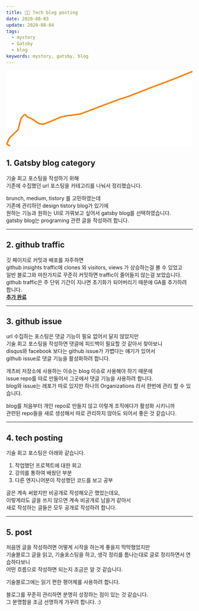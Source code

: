 ```yaml
---
title: 🧚📝 Tech blog posting
date: 2020-08-03
update: 2020-08-04
tags:
  - mystory
  - Gatsby
  - blog
keywords: mystory, gatsby, blog
---
```


![](img/2020-09-22-svg.svg)

## 1. Gatsby blog category
기술 회고 포스팅을 작성하기 위해  
기존에 수집했던 url 포스팅을 카테고리를 나눠서 정리했습니다.

brunch, medium, tistory 를 고민하였는데  
기존에 관리하던 design tistory blog가 있기에  
원하는 기능과 원하는 UI로 가꿔보고 싶어서 gatsby blog를 선택하였습니다.  
gatsby blog는 programing 관련 글을 작성하려 합니다.

<hr/>

## 2. github traffic
깃 페이지로 커밋과 배포를 자주하면  
github insights traffic에 clones 와 visitors, views 가 상승하는걸 볼 수 있었고  
일반 블로그와 마찬가지로 꾸준히 커밋하면 traffic이 줄어들지 않는걸 보았습니다.  
github traffic은 주 단위 기간이 지나면 초기화가 되어버리기 때문에 GA를 추가하려 합니다.  
[**<u>추가 완료</u>**](https://diary-blog.github.io/0904/)

<hr/>

## 3. github issue 
url 수집하는 포스팅은 댓글 기능이 필요 없어서 달지 않았지만  
기술 회고 포스팅을 작성하면 댓글에 피드백이 필요할 것 같아서 찾아보니  
disqus와 facebook 보다는 github issue가 가볍다는 얘기가 있어서  
github issue로 댓글 기능을 활성화하려 합니다.  

개츠비 저장소에 사용하는 이슈는 blog 이슈로 사용해야 하기 때문에  
issue repo를 따로 만들어서 그곳에서 댓글 기능을 사용하려 합니다.  
blog와 issue는 레포가 따로 있지만 하나의 Organizations 라서 한번에 관리 할 수 있습니다.  

blog를 처음부터 개인 repo로 만들지 않고 이렇게 조직에다가 활성화 시키니까  
관련된 repo들을 새로 생성해서 따로 관리하지 않아도 되어서 좋은 것 같습니다.

<hr/>

## 4. tech posting
기술 회고 포스팅은 아래와 같습니다.
1. 작업했던 프로젝트에 대한 회고  
2. 강의를 통하여 배웠던 부분  
3. 다른 엔지니어분이 작성했던 코드를 보고 공부  

글은 계속 써왔지만 비공개로 작성해오곤 했었는데요,  
이렇게라도 글을 쓰지 않으면 계속 비공개로 남을거 같아서  
새로 작성하는 글들은 모두 공개로 작성하려 합니다.  

<hr/>

## 5. post
처음엔 글을 작성하려면 어떻게 시작을 하는게 좋을지 막막했었지만  
기술블로그 글을 읽고, 기술포스팅을 하고, 생각 정리를 틈나는대로 글로 정리하면서 연습하다보니  
어떤 흐름으로 작성하면 되는지 조금은 알 것 같습니다.  

기술블로그에는 읽기 편한 평어체를 사용하려 합니다.

블로그를 꾸준히 관리하면 분명히 성장하는 점이 있는 것 같습니다.  
그 분명함을 조금 선명하게 가꾸려 합니다. :)  


